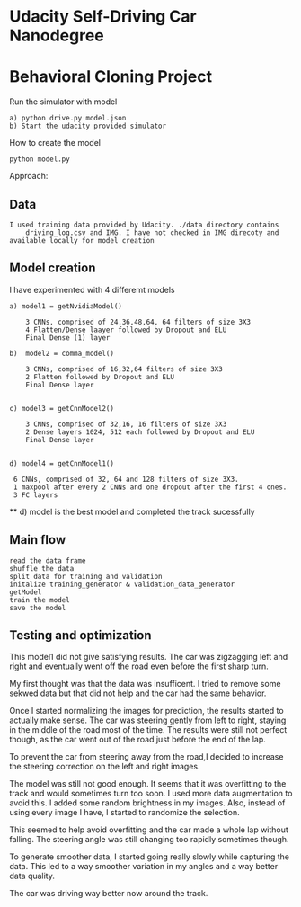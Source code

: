 # Udacity Self-Driving Car Nanodegree
# Behavioral Cloning Project

Run the simulator with model

    a) python drive.py model.json
    b) Start the udacity provided simulator

How to create the model

    python model.py

Approach:

Data
----

    I used training data provided by Udacity. ./data directory contains
        driving_log.csv and IMG. I have not checked in IMG direcoty and available locally for model creation


Model creation
--------------

I have experimented with 4 differemt models


    a) model1 = getNvidiaModel()

        3 CNNs, comprised of 24,36,48,64, 64 filters of size 3X3
        4 Flatten/Dense laayer followed by Dropout and ELU
        Final Dense (1) layer

    b)  model2 = comma_model()

        3 CNNs, comprised of 16,32,64 filters of size 3X3
        2 Flatten followed by Dropout and ELU
        Final Dense layer


    c) model3 = getCnnModel2()

        3 CNNs, comprised of 32,16, 16 filters of size 3X3
        2 Dense layers 1024, 512 each followed by Dropout and ELU
        Final Dense layer


    d) model4 = getCnnModel1()

     6 CNNs, comprised of 32, 64 and 128 filters of size 3X3.
     1 maxpool after every 2 CNNs and one dropout after the first 4 ones.
     3 FC layers

** d) model is the best model and completed the track sucessfully

Main flow
---------

    read the data frame
    shuffle the data
    split data for training and validation
    initalize training_generator & validation_data_generator
    getModel
    train the model
    save the model


Testing and optimization
------------------------

This model1 did not give satisfying results.
The car was zigzagging left and right and eventually went off the road even before the first sharp turn.

My first thought was that the data was insufficent. I tried to remove some sekwed data but that did not help and the car had the same behavior.

Once I started normalizing the images for prediction, the results started to actually make sense. The car was steering gently
from left to right, staying in the middle of the road most of the time. The results were still not perfect though, as the
car went out of the road just before the end of the lap.

To prevent the car from steering away from the road,I decided to increase the steering correction on the left and right images.

The model was still not good enough. It seems that it was overfitting to the track and would sometimes turn too soon. I used more data augmentation to avoid this. I added some random brightness in my images.
Also, instead of using every image I have, I started to randomize the selection.

This seemed to help avoid overfitting and the car made a whole lap without falling. The steering angle was still changing too rapidly sometimes though.

To generate smoother data, I started going really slowly while capturing the data. This led to a way smoother variation in my angles and a way better data quality.

The car was driving way better now around the track.
